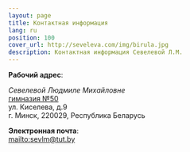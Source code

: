 ```yaml
---
layout: page
title: Контактная информация
lang: ru
position: 100
cover_url: http://seveleva.com/img/birula.jpg
description: Контактная информация Севелевой Л.М.
---
```


**Рабочий адрес**:

*Севелевой Людмиле Михайловне*<br>
[гимназия №50](http://gym50.by/kontakty.html)<br>
ул. Киселева, д.9<br>
г. Минск,	220029,	Республика Беларусь


**Электронная почта**:<br>
[mailto:sevlm@tut.by](sevlm@tut.by)
